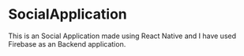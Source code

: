 # SocialApplication

This is an Social Application made using React Native and I have used Firebase as an Backend application.
